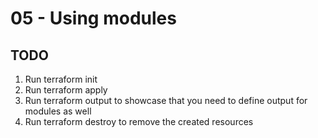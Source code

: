 # 05 - Using modules

## TODO

1. Run terraform init
1. Run terraform apply
1. Run terraform output to showcase that you need to define output for modules as well
1. Run terraform destroy to remove the created resources
